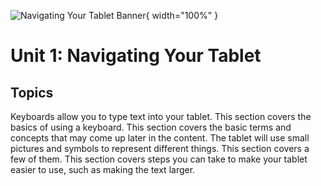 ![Navigating Your Tablet Banner](/banners/NavigatingYourTablet.png){ width="100%" }

# Unit 1: Navigating Your Tablet

## Topics

<VitepressCardContainer :cols="2">
    <VitepressCard
        icon="ph:keyboard-duotone"
        iconColor="var(--vp-c-brand-2)"
        title="1.1 The Keyboard"
        link="./1.1-the-keyboard"
        linkText="Go to section"
    >
        Keyboards allow you to type text into your tablet. This section covers the basics of using a keyboard.
    </VitepressCard>
    <VitepressCard
        icon="ph:info-duotone"
        iconColor="var(--vp-c-brand-2)"
        title="1.2 Terminology"
        link="./1.2-terminology"
        linkText="Go to section"
    >
        This section covers the basic terms and concepts that may come up later in the content.
    </VitepressCard>
    <VitepressCard
        icon="mingcute:emoji-line"
        iconColor="var(--vp-c-brand-2)"
        title="1.3 Icons"
        link="./1.3-icons"
        linkText="Go to section"
    >
        The tablet will use small pictures and symbols to represent different things. This section covers a few of them.
    </VitepressCard>
    <VitepressCard
        icon="ic:round-accessibility"
        iconColor="var(--vp-c-brand-2)"
        title="1.4 Accessibility"
        link="./1.4-accessibility"
        linkText="Go to section"
    >
        This section covers steps you can take to make your tablet easier to use, such as making the text larger.
    </VitepressCard>

</VitepressCardContainer>